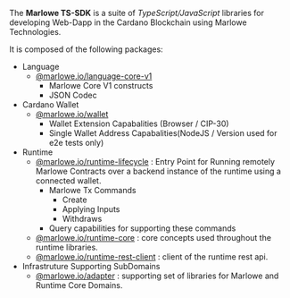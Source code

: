 The **Marlowe TS-SDK** is a suite of _TypeScript/JavaScript_ libraries for developing Web-Dapp in the Cardano Blockchain using Marlowe Technologies.

It is composed of the following packages:

- Language
  - [@marlowe.io/language-core-v1](./modules/_marlowe_io_language_core_v1.html)
    - Marlowe Core V1 constructs
    - JSON Codec
- Cardano Wallet
  - [@marlowe.io/wallet](./modules/_marlowe_io_wallet.html)
    - Wallet Extension Capabalities (Browser / CIP-30)
    - Single Wallet Address Capabalities(NodeJS / Version used for e2e tests only)
- Runtime
  - [@marlowe.io/runtime-lifecycle](./modules/_marlowe_io_runtime_lifecycle.html) : Entry Point for Running remotely Marlowe Contracts over a backend instance of the runtime using a connected wallet.
    - Marlowe Tx Commands
      - Create
      - Applying Inputs
      - Withdraws
    - Query capabilities for supporting these commands
  - [@marlowe.io/runtime-core](./modules/_marlowe_io_runtime_core.html) : core concepts used throughout the runtime libraries.
  - [@marlowe.io/runtime-rest-client](./modules/_marlowe_io_runtime_rest_client.html) : client of the runtime rest api.
- Infrastruture Supporting SubDomains
  - [@marlowe.io/adapter](./modules/_marlowe_io_adapter.html) : supporting set of libraries for Marlowe and Runtime Core Domains.
